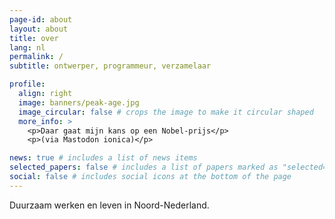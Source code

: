 ```yaml
---
page-id: about
layout: about
title: over
lang: nl
permalink: /
subtitle: ontwerper, programmeur, verzamelaar

profile:
  align: right
  image: banners/peak-age.jpg
  image_circular: false # crops the image to make it circular shaped
  more_info: >
    <p>Daar gaat mijn kans op een Nobel-prijs</p>
    <p>(via Mastodon ionica)</p>

news: true # includes a list of news items
selected_papers: false # includes a list of papers marked as "selected={true}"
social: false # includes social icons at the bottom of the page
---
```


<!--
SPDX-FileCopyrightText: 2024-2025 EJ Broerse

SPDX-License-Identifier: CC-BY-NC-SA-4.0
-->

Duurzaam werken en leven
in Noord-Nederland.
